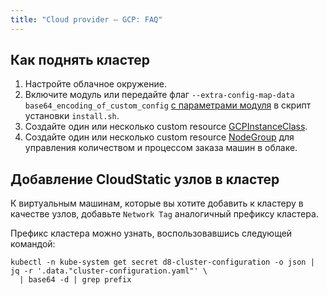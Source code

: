 ```yaml
---
title: "Cloud provider — GCP: FAQ"
---
```


## Как поднять кластер

1. Настройте облачное окружение.
2. Включите модуль или передайте флаг `--extra-config-map-data base64_encoding_of_custom_config` [с параметрами модуля](configuration.html) в скрипт установки `install.sh`.
3. Создайте один или несколько custom resource [GCPInstanceClass](cr.html#gcpinstanceclass).
4. Создайте один или несколько custom resource [NodeGroup](../../modules/040-node-manager/cr.html#nodegroup) для управления количеством и процессом заказа машин в облаке.

## Добавление CloudStatic узлов в кластер

К виртуальным машинам, которые вы хотите добавить к кластеру в качестве узлов, добавьте `Network Tag` аналогичный префиксу кластера.

Префикс кластера можно узнать, воспользовавшись следующей командой:

```shell
kubectl -n kube-system get secret d8-cluster-configuration -o json | jq -r '.data."cluster-configuration.yaml"' \
  | base64 -d | grep prefix
```
